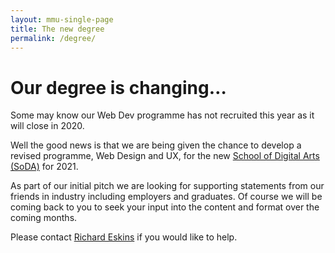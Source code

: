 ```yaml
---
layout: mmu-single-page
title: The new degree
permalink: /degree/
---
```


# Our degree is changing…

Some may know our Web Dev programme has not recruited this year as it will close in 2020. 

Well the good news is that we are being given the chance to develop a revised programme, Web Design and UX, for the new [School of Digital Arts (SoDA)](https://www.schoolofdigitalarts.mmu.ac.uk/) for 2021.

As part of our initial pitch we are looking for supporting statements from our friends in industry including employers and graduates. Of course we will be coming back to you to seek your input into the content and format over the coming months.

Please contact [Richard Eskins](mailto:r.eskins@mmu.ac.uk) if you would like to help.